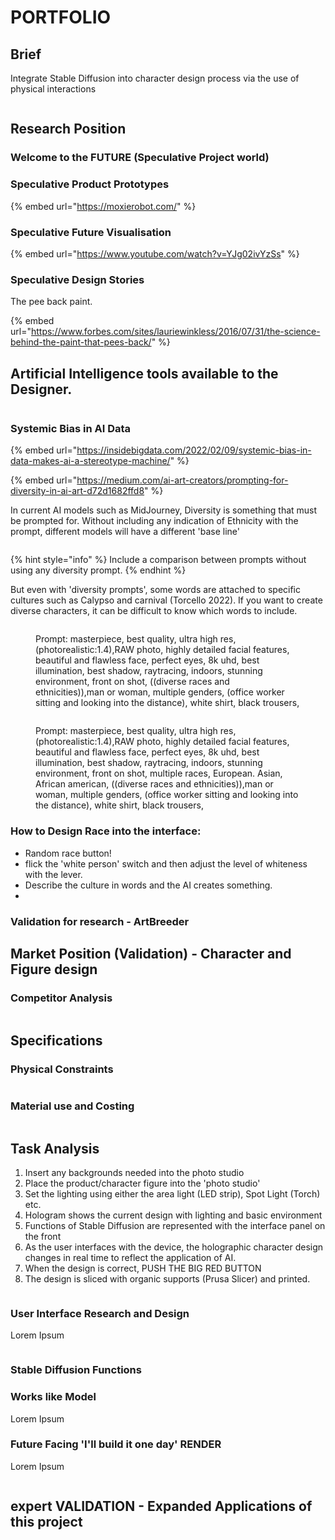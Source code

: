 # PORTFOLIO

## Brief

Integrate Stable Diffusion into character design process via the use of physical interactions

<figure><img src="../.gitbook/assets/Front Page layout draft.png" alt=""><figcaption></figcaption></figure>

## Research Position

### Welcome to the FUTURE (Speculative Project world)

### Speculative Product Prototypes

{% embed url="https://moxierobot.com/" %}

### Speculative Future Visualisation

{% embed url="https://www.youtube.com/watch?v=YJg02ivYzSs" %}

### Speculative Design Stories

The pee back paint.&#x20;

{% embed url="https://www.forbes.com/sites/lauriewinkless/2016/07/31/the-science-behind-the-paint-that-pees-back/" %}

## Artificial Intelligence tools available to the Designer.&#x20;

<figure><img src="../.gitbook/assets/AI Tools for Designers (1).png" alt=""><figcaption></figcaption></figure>

### Systemic Bias in AI Data

{% embed url="https://insidebigdata.com/2022/02/09/systemic-bias-in-data-makes-ai-a-stereotype-machine/" %}

{% embed url="https://medium.com/ai-art-creators/prompting-for-diversity-in-ai-art-d72d1682ffd8" %}

In current AI models such as MidJourney, Diversity is something that must be prompted for. Without including any indication of Ethnicity with the prompt, different models will have a different 'base line'&#x20;

<figure><img src="../.gitbook/assets/xyz_grid-0076-3560968968-masterpiece, best quality, ultra high res,(photorealistic_1.4),RAW photo, highly detailed facial features, beautiful and flawles.png" alt=""><figcaption></figcaption></figure>

{% hint style="info" %}
Include a comparison between prompts without using any diversity prompt.&#x20;
{% endhint %}

But even with 'diversity prompts', some words are attached to specific cultures such as Calypso and carnival (Torcello 2022). If you want to create diverse characters, it can be difficult to know which words to include.&#x20;

<figure><img src="../.gitbook/assets/xyz_grid-0077-821931779-masterpiece, best quality, ultra high res,(photorealistic_1.4),RAW photo, highly detailed facial features, beautiful and flawles.png" alt=""><figcaption><p>Prompt: masterpiece, best quality, ultra high res,(photorealistic:1.4),RAW photo, highly detailed facial features, beautiful and flawless face, perfect eyes, 8k uhd, best illumination, best shadow, raytracing, indoors, stunning environment, front on shot, ((diverse races and ethnicities)),man or woman, multiple genders, (office worker sitting and looking into the distance), white shirt, black trousers,</p></figcaption></figure>

<figure><img src="../.gitbook/assets/xyz_grid-0078-3198444500-masterpiece, best quality, ultra high res,(photorealistic_1.4),RAW photo, highly detailed facial features, beautiful and flawles.png" alt=""><figcaption><p>Prompt: masterpiece, best quality, ultra high res,(photorealistic:1.4),RAW photo, highly detailed facial features, beautiful and flawless face, perfect eyes, 8k uhd, best illumination, best shadow, raytracing, indoors, stunning environment, front on shot, multiple races, European. Asian, African american, ((diverse races and ethnicities)),man or woman, multiple genders, (office worker sitting and looking into the distance), white shirt, black trousers,</p></figcaption></figure>

### How to Design Race into the interface:

* Random race button!&#x20;
* flick the 'white person' switch and then adjust the level of whiteness with the lever.
* Describe the culture in words and the AI creates something.&#x20;
*



### Validation for research - ArtBreeder

## Market Position (Validation) - Character and Figure design

### Competitor Analysis

<figure><img src="../.gitbook/assets/Competitor Analysis.png" alt=""><figcaption></figcaption></figure>

## Specifications

### Physical Constraints

<figure><img src="../.gitbook/assets/Physical Constraints.png" alt=""><figcaption></figcaption></figure>

### Material use and Costing

<figure><img src="../.gitbook/assets/Plywood Material Nesting (1).png" alt=""><figcaption></figcaption></figure>

## Task Analysis

1. Insert any backgrounds needed into the photo studio
2. Place the product/character figure into the 'photo studio'
3. Set the lighting using either the area light (LED strip), Spot Light (Torch) etc.
4. Hologram shows the current design with lighting and basic environment
5. Functions of Stable Diffusion are represented with the interface panel on the front
6. As the user interfaces with the device, the holographic character design changes in real time to reflect the application of AI.&#x20;
7. When the design is correct, PUSH THE BIG RED BUTTON
8. The design is sliced with organic supports (Prusa Slicer) and printed.&#x20;

<figure><img src="../.gitbook/assets/Task Analysis 1.png" alt=""><figcaption></figcaption></figure>

### User Interface Research and Design

Lorem Ipsum

<figure><img src="../.gitbook/assets/ArtBreeder and Automatic1111.png" alt=""><figcaption></figcaption></figure>

### Stable Diffusion Functions



### Works like Model

Lorem Ipsum

### Future Facing 'I'll build it one day' RENDER

Lorem Ipsum

<figure><img src="../.gitbook/assets/Concept 2 in situ.png" alt=""><figcaption></figcaption></figure>



## expert VALIDATION - Expanded Applications of this project

<figure><img src="../.gitbook/assets/Expanded APplications.png" alt=""><figcaption></figcaption></figure>



